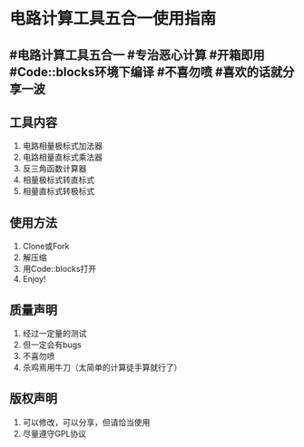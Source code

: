# 电路计算工具五合一使用指南
#电路计算工具五合一 #专治恶心计算 #开箱即用 #Code::blocks环境下编译 #不喜勿喷 #喜欢的话就分享一波
-----
## 工具内容
1. 电路相量极标式加法器
2. 电路相量直标式乘法器
3. 反三角函数计算器
4. 相量极标式转直标式
5. 相量直标式转极标式

## 使用方法
1. Clone或Fork
2. 解压缩
3. 用Code::blocks打开
4. Enjoy!

## 质量声明
1. 经过一定量的测试
2. 但一定会有bugs
3. 不喜勿喷
4. 杀鸡焉用牛刀（太简单的计算徒手算就行了）

## 版权声明
1. 可以修改，可以分享，但请恰当使用
2. 尽量遵守GPL协议
